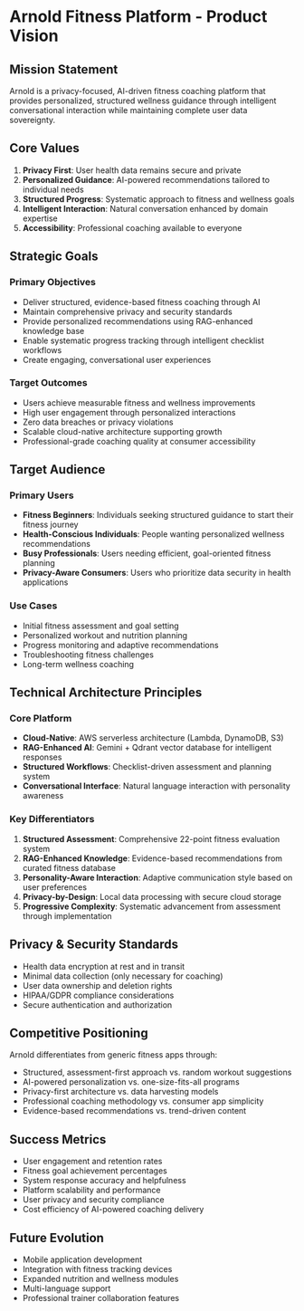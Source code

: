 # Arnold Fitness Platform - Product Vision

## Mission Statement
Arnold is a privacy-focused, AI-driven fitness coaching platform that provides personalized, structured wellness guidance through intelligent conversational interaction while maintaining complete user data sovereignty.

## Core Values
1. **Privacy First**: User health data remains secure and private
2. **Personalized Guidance**: AI-powered recommendations tailored to individual needs  
3. **Structured Progress**: Systematic approach to fitness and wellness goals
4. **Intelligent Interaction**: Natural conversation enhanced by domain expertise
5. **Accessibility**: Professional coaching available to everyone

## Strategic Goals

### Primary Objectives
- Deliver structured, evidence-based fitness coaching through AI
- Maintain comprehensive privacy and security standards
- Provide personalized recommendations using RAG-enhanced knowledge base
- Enable systematic progress tracking through intelligent checklist workflows
- Create engaging, conversational user experiences

### Target Outcomes
- Users achieve measurable fitness and wellness improvements
- High user engagement through personalized interactions
- Zero data breaches or privacy violations
- Scalable cloud-native architecture supporting growth
- Professional-grade coaching quality at consumer accessibility

## Target Audience

### Primary Users
- **Fitness Beginners**: Individuals seeking structured guidance to start their fitness journey
- **Health-Conscious Individuals**: People wanting personalized wellness recommendations
- **Busy Professionals**: Users needing efficient, goal-oriented fitness planning
- **Privacy-Aware Consumers**: Users who prioritize data security in health applications

### Use Cases
- Initial fitness assessment and goal setting
- Personalized workout and nutrition planning
- Progress monitoring and adaptive recommendations
- Troubleshooting fitness challenges
- Long-term wellness coaching

## Technical Architecture Principles

### Core Platform
- **Cloud-Native**: AWS serverless architecture (Lambda, DynamoDB, S3)
- **RAG-Enhanced AI**: Gemini + Qdrant vector database for intelligent responses
- **Structured Workflows**: Checklist-driven assessment and planning system
- **Conversational Interface**: Natural language interaction with personality awareness

### Key Differentiators
1. **Structured Assessment**: Comprehensive 22-point fitness evaluation system
2. **RAG-Enhanced Knowledge**: Evidence-based recommendations from curated fitness database
3. **Personality-Aware Interaction**: Adaptive communication style based on user preferences
4. **Privacy-by-Design**: Local data processing with secure cloud storage
5. **Progressive Complexity**: Systematic advancement from assessment through implementation

## Privacy & Security Standards
- Health data encryption at rest and in transit
- Minimal data collection (only necessary for coaching)
- User data ownership and deletion rights
- HIPAA/GDPR compliance considerations
- Secure authentication and authorization

## Competitive Positioning
Arnold differentiates from generic fitness apps through:
- Structured, assessment-first approach vs. random workout suggestions
- AI-powered personalization vs. one-size-fits-all programs  
- Privacy-first architecture vs. data harvesting models
- Professional coaching methodology vs. consumer app simplicity
- Evidence-based recommendations vs. trend-driven content

## Success Metrics
- User engagement and retention rates
- Fitness goal achievement percentages
- System response accuracy and helpfulness
- Platform scalability and performance
- User privacy and security compliance
- Cost efficiency of AI-powered coaching delivery

## Future Evolution
- Mobile application development
- Integration with fitness tracking devices
- Expanded nutrition and wellness modules
- Multi-language support
- Professional trainer collaboration features